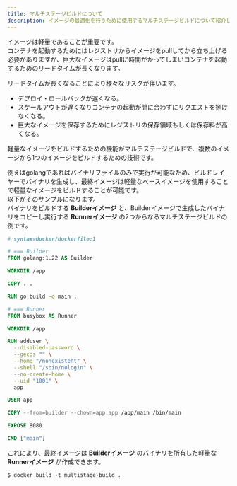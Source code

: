 ```yaml
---
title: マルチステージビルドについて
description: イメージの最適化を行うために使用するマルチステージビルドについて紹介します。
---
```


イメージは軽量であることが重要です。  
コンテナを起動するためにはレジストリからイメージをpullしてから立ち上げる必要がありますが、巨大なイメージはpullに時間がかってしまいコンテナを起動するためのリードタイムが長くなります。  

リードタイムが長くなることにより様々なリスクが伴います。  
* デプロイ・ロールバックが遅くなる。
* スケールアウトが遅くなりコンテナの起動が間に合わずにリクエストを捌けなくなる。
* 巨大なイメージを保存するためにレジストリの保存領域もしくは保存料が高くなる。

軽量なイメージをビルドするための機能がマルチステージビルドで、複数のイメージから1つのイメージをビルドするための技術です。  

例えばgolangであればバイナリファイルのみで実行が可能なため、ビルドレイヤーでバイナリを生成し、最終イメージは軽量なベースイメージを使用することで軽量なイメージをビルドすることが可能です。  
以下がそのサンプルになります。  
バイナリをビルドする **Builderイメージ** と、Builderイメージで生成したバイナリをコピーし実行する **Runnerイメージ** の2つからなるマルチステージビルドの例です。
```Dockerfile
# syntax=docker/dockerfile:1

# === Builder
FROM golang:1.22 AS Builder

WORKDIR /app

COPY . .

RUN go build -o main .

# === Runner
FROM busybox AS Runner

WORKDIR /app

RUN adduser \
  --disabled-password \
  --gecos "" \
  --home "/nonexistent" \
  --shell "/sbin/nologin" \
  --no-create-home \
  --uid "1001" \
  app

USER app

COPY --from=builder --chown=app:app /app/main /bin/main

EXPOSE 8080

CMD ["main"]
```

これにより、最終イメージは **Builderイメージ** のバイナリを所有した軽量な **Runnerイメージ** が作成できます。

```
$ docker build -t multistage-build .
```
